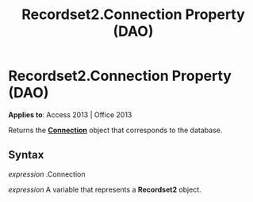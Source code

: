 ﻿---
title: Recordset2.Connection Property (DAO)
TOCTitle: Connection Property
ms:assetid: bbb7b9cd-efec-02e8-50a9-d3b1305c4f9f
ms:mtpsurl: https://msdn.microsoft.com/en-us/library/Ff822709(v=office.15)
ms:contentKeyID: 48547400
ms.date: 09/18/2015
mtps_version: v=office.15
---

# Recordset2.Connection Property (DAO)


**Applies to**: Access 2013 | Office 2013

Returns the **[Connection](connection-object-dao.md)** object that corresponds to the database.

## Syntax

*expression* .Connection

*expression* A variable that represents a **Recordset2** object.

